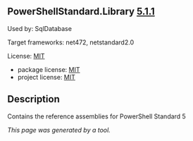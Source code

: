 PowerShellStandard.Library [5.1.1](https://www.nuget.org/packages/PowerShellStandard.Library/5.1.1)
--------------------

Used by: SqlDatabase

Target frameworks: net472, netstandard2.0

License: [MIT](../../../../licenses/mit) 

- package license: [MIT](https://github.com/PowerShell/PowerShell/blob/master/LICENSE.txt) 
- project license: [MIT](https://github.com/PowerShell/PowerShellStandard) 

Description
-----------
Contains the reference assemblies for PowerShell Standard 5

*This page was generated by a tool.*